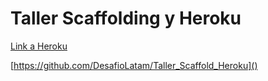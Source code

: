 # Taller Scaffolding y Heroku


[Link a Heroku](https://desafio-heroku-scaffold.herokuapp.com/)

[https://github.com/DesafioLatam/Taller_Scaffold_Heroku]()
